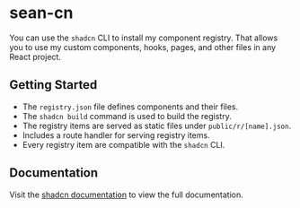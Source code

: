 # sean-cn

You can use the `shadcn` CLI to install my component registry.
That allows you to use my custom components, hooks, pages, and
other files in any React project.

## Getting Started

- The `registry.json` file defines components and their files.
- The `shadcn build` command is used to build the registry.
- The registry items are served as static files under `public/r/[name].json`.
- Includes a route handler for serving registry items.
- Every registry item are compatible with the `shadcn` CLI.

## Documentation

Visit the [shadcn documentation](https://ui.shadcn.com/docs/registry) to view the full documentation.
